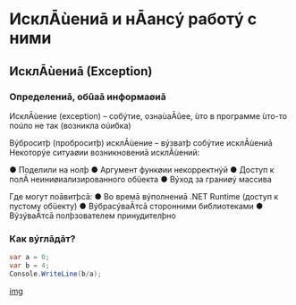 # ИсклĀùениā и нĀансý работý с ними
## ИсклĀùениā (Exception)

### Определениā, обûаā информаøиā

ИсклĀùение (exception) – собýтие, ознаùаĀûее, ùто в программе ùто-то поúло не так (возникла оúибка) 

Вýброситþ (проброситþ) исклĀùение – вýзватþ собýтие исклĀùениā Некоторýе ситуаøии возникновениā исклĀùений:

● Поделили на нолþ
● Аргумент функøии некорректнýй
● Доступ к полĀ неиниøиализированного обüекта
● Вýход за граниøý массива

Где могут поāвитþсā:
● Во времā вýполнениā .NET Runtime (доступ к пустому обüекту)
● ВýбрасýваĀтсā сторонними библиотеками
● ВýзýваĀтсā полþзователем принудителþно

### Как вýглāдāт?

```C#
var a = 0;
var b = 4; 
Console.WriteLine(b/a);
```

[img](https://github.com/IlyaGall/C-/blob/main/51%20%D0%90%D1%82%D1%80%D0%B8%D0%B1%D1%83%D1%82%D1%8B/img/3.JPG)
